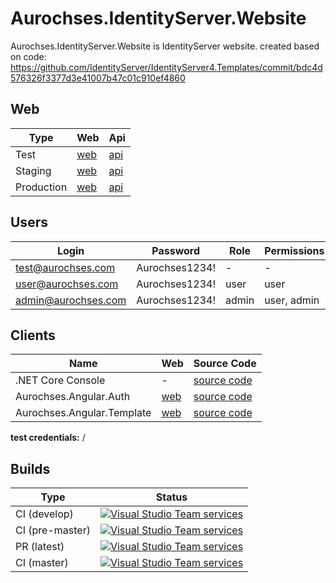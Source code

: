 # Aurochses.IdentityServer.Website

Aurochses.IdentityServer.Website is IdentityServer website.
created based on code: https://github.com/IdentityServer/IdentityServer4.Templates/commit/bdc4d576326f3377d3e41007b47c01c910ef4860

## Web

Type        | Web | Api 
------------|-----|-----
Test        | [web](http://identityserver.test.csharp.aurochses.demo.by) | [api](http://api.identityserver.test.csharp.aurochses.demo.by/swagger)
Staging     | [web](http://identityserver.staging.csharp.aurochses.demo.by) | [api](http://api.identityserver.staging.csharp.aurochses.demo.by/swagger)
Production  | [web](http://identityserver.production.csharp.aurochses.demo.by) | [api](http://api.identityserver.production.csharp.aurochses.demo.by/swagger)

## Users

Login | Password | Role | Permissions
------|----------|------|-------------
test@aurochses.com | Aurochses1234! | - | -
user@aurochses.com | Aurochses1234! | user | user
admin@aurochses.com | Aurochses1234! | admin | user, admin

## Clients

Name | Web | Source Code
-----|-----|-------------
.NET Core Console | - | [source code](https://github.com/Aurochses/Aurochses.IdentityServer.WebSite/tree/master/clients/Aurochses.IdentityServer.Client.Console)
Aurochses.Angular.Auth | [web](http://auth.production.angular.aurochses.demo.by) | [source code](https://github.com/Aurochses/Aurochses.Angular.Auth)
Aurochses.Angular.Template | [web](http://template.production.angular.aurochses.demo.by) | [source code](https://github.com/Aurochses/Aurochses.Angular.Template)

**test credentials:**  / 

## Builds

Type            | Status 
----------------|--------
CI (develop)    | [![Visual Studio Team services](https://img.shields.io/vso/build/aurochses/784be346-9d3f-458f-95d8-5f1a8b5e1227/121.svg?style=flat-square)](https://aurochses.visualstudio.com/Aurochses.CSharp/_build/index?definitionId=121)
CI (pre-master) | [![Visual Studio Team services](https://img.shields.io/vso/build/aurochses/784be346-9d3f-458f-95d8-5f1a8b5e1227/325.svg?style=flat-square)](https://aurochses.visualstudio.com/Aurochses.CSharp/_build/index?definitionId=325)
PR (latest)     | [![Visual Studio Team services](https://img.shields.io/vso/build/aurochses/784be346-9d3f-458f-95d8-5f1a8b5e1227/326.svg?style=flat-square)](https://aurochses.visualstudio.com/Aurochses.CSharp/_build/index?definitionId=326)
CI (master)     | [![Visual Studio Team services](https://img.shields.io/vso/build/aurochses/784be346-9d3f-458f-95d8-5f1a8b5e1227/327.svg?style=flat-square)](https://aurochses.visualstudio.com/Aurochses.CSharp/_build/index?definitionId=327)